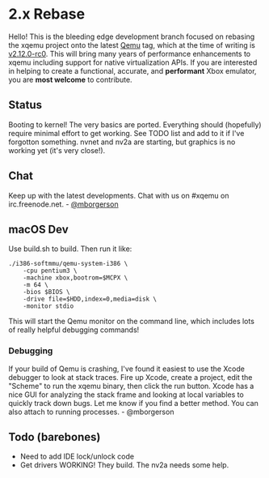 2.x Rebase
==========

Hello! This is the bleeding edge development branch focused on rebasing the
xqemu project onto the latest [Qemu](https://github.com/qemu/qemu) tag, which
at the time of writing is
[v2.12.0-rc0](https://github.com/qemu/qemu/tree/v2.12.0-rc0). This will bring
many years of performance enhancements to xqemu including support for native
virtualization APIs. If you are interested in helping to create a functional,
accurate, and **performant** Xbox emulator, you are **most welcome** to
contribute.

Status
------
Booting to kernel! The very basics are ported. Everything should (hopefully)
require minimal effort to get working. See TODO list and add to it if I've
forgotton something. nvnet and nv2a are starting, but graphics is no working
yet (it's very close!).

Chat
----
Keep up with the latest developments. Chat with us on #xqemu on irc.freenode.net. - [@mborgerson](https://github.com/mborgerson)

macOS Dev
---------
Use build.sh to build. Then run it like:

	./i386-softmmu/qemu-system-i386 \
		-cpu pentium3 \
		-machine xbox,bootrom=$MCPX \
		-m 64 \
		-bios $BIOS \
		-drive file=$HDD,index=0,media=disk \
		-monitor stdio

This will start the Qemu monitor on the command line, which includes lots of
really helpful debugging commands!

### Debugging

If your build of Qemu is crashing, I've found it easiest to use the Xcode
debugger to look at stack traces. Fire up Xcode, create a project, edit the
"Scheme" to run the xqemu binary, then click the run button. Xcode has a nice
GUI for analyzing the stack frame and looking at local variables to quickly
track down bugs. Let me know if you find a better method. You can also attach
to running processes. - @mborgerson

Todo (barebones)
----------------
* Need to add IDE lock/unlock code
* Get drivers WORKING! They build. The nv2a needs some help.
